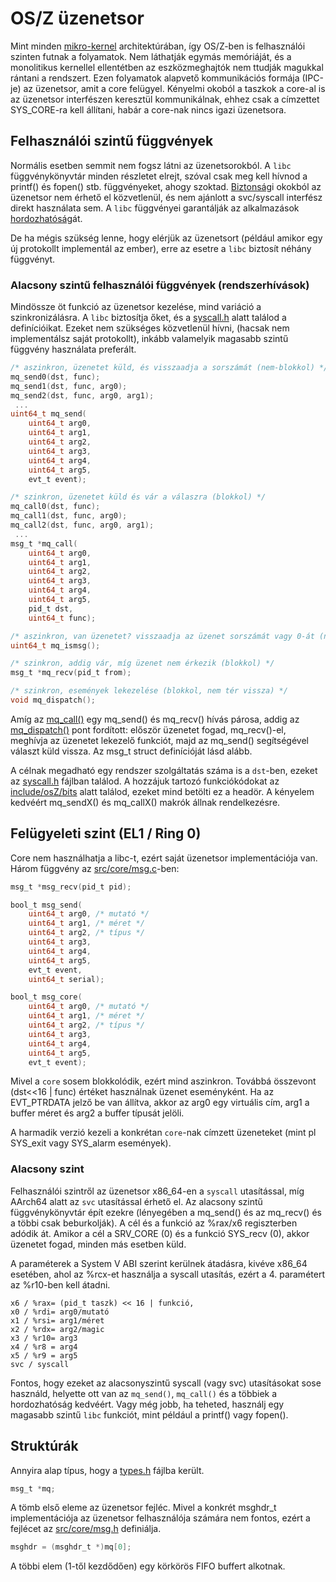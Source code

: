 OS/Z üzenetsor
==============

Mint minden [mikro-kernel](https://en.wikipedia.org/wiki/Microkernel) architektúrában, így OS/Z-ben is felhasználói szinten futnak a
folyamatok. Nem láthatják egymás memóriáját, és a monolitikus kernellel ellentétben az eszközmeghajtók nem ttudják magukkal rántani
a rendszert. Ezen folyamatok alapvető kommunikációs formája (IPC-je) az üzenetsor, amit a core felügyel. Kényelmi okoból a taszkok
a core-al is az üzenetsor interfészen keresztül kommunikálnak, ehhez csak a címzettet SYS_CORE-ra kell állítani, habár a core-nak
nincs igazi üzenetsora.

Felhasználói szintű függvények
------------------------------

Normális esetben semmit nem fogsz látni az üzenetsorokból. A `libc` függvénykönyvtár minden részletet elrejt, szóval csak meg kell
hívnod a printf() és fopen() stb. függvényeket, ahogy szoktad. [Biztonság](https://gitlab.com/bztsrc/osz/blob/master/docs/security.md)i
okokból az üzenetsor nem érhető el közvetlenül, és nem ajánlott a svc/syscall interfész direkt használata sem. A `libc` függvényei
garantálják az alkalmazások [hordozhatóság](https://gitlab.com/bztsrc/osz/blob/master/docs/porting.md)át.

De ha mégis szükség lenne, hogy elérjük az üzenetsort (például amikor egy új protokollt implementál az ember), erre az esetre
a `libc` biztosít néhány függvényt.

### Alacsony szintű felhasználói függvények (rendszerhívások)

Mindössze öt funkció az üzenetsor kezelése, mind variáció a szinkronizálásra. A `libc` biztosítja őket, és a [syscall.h](https://gitlab.com/bztsrc/osz/blob/master/include/osZ/syscall.h)
alatt találod a definícióikat. Ezeket nem szükséges közvetlenül hívni, (hacsak nem implementálsz saját protokollt), inkább valamelyik
magasabb szintű függvény használata preferált.

```c
/* aszinkron, üzenetet küld, és visszaadja a sorszámát (nem-blokkol) */
mq_send0(dst, func);
mq_send1(dst, func, arg0);
mq_send2(dst, func, arg0, arg1);
 ...
uint64_t mq_send(
    uint64_t arg0,
    uint64_t arg1,
    uint64_t arg2,
    uint64_t arg3,
    uint64_t arg4,
    uint64_t arg5,
    evt_t event);

/* szinkron, üzenetet küld és vár a válaszra (blokkol) */
mq_call0(dst, func);
mq_call1(dst, func, arg0);
mq_call2(dst, func, arg0, arg1);
 ...
msg_t *mq_call(
    uint64_t arg0,
    uint64_t arg1,
    uint64_t arg2,
    uint64_t arg3,
    uint64_t arg4,
    uint64_t arg5,
    pid_t dst,
    uint64_t func);

/* aszinkron, van üzenetet? visszaadja az üzenet sorszámát vagy 0-át (nem-blokkol) */
uint64_t mq_ismsg();

/* szinkron, addig vár, míg üzenet nem érkezik (blokkol) */
msg_t *mq_recv(pid_t from);

/* szinkron, események lekezelése (blokkol, nem tér vissza) */
void mq_dispatch();
```
Amíg az [mq_call()](https://gitlab.com/bztsrc/osz/blob/master/src/libc/x86_64/stdlib.S) egy mq_send() és mq_recv() hívás párosa,
addig az [mq_dispatch()](https://gitlab.com/bztsrc/osz/blob/master/src/lib/libc/dispatch.c) pont fordított: először üzenetet fogad,
mq_recv()-el, meghívja az üzenetet lekezelő funkciót, majd az mq_send() segítségével választ küld vissza. Az msg_t struct
definícióját lásd alább.

A célnak megadható egy rendszer szolgáltatás száma is a `dst`-ben, ezeket az [syscall.h](https://gitlab.com/bztsrc/osz/blob/master/include/osZ/syscall.h)
fájlban találod. A hozzájuk tartozó funkciókódokat az [include/osZ/bits](https://gitlab.com/bztsrc/osz/blob/master/include/osZ/bits) alatt találod,
ezeket mind betölti ez a headör. A kényelem kedvéért mq_sendX() és mq_callX() makrók állnak rendelkezésre.

Felügyeleti szint (EL1 / Ring 0)
------------------------------

Core nem használhatja a libc-t, ezért saját üzenetsor implementációja van. Három függvény az [src/core/msg.c](https://gitlab.com/bztsrc/osz/blob/master/src/core/msg.c)-ben:

```c
msg_t *msg_recv(pid_t pid);

bool_t msg_send(
    uint64_t arg0, /* mutató */
    uint64_t arg1, /* méret */
    uint64_t arg2, /* típus */
    uint64_t arg3,
    uint64_t arg4,
    uint64_t arg5,
    evt_t event,
    uint64_t serial);

bool_t msg_core(
    uint64_t arg0, /* mutató */
    uint64_t arg1, /* méret */
    uint64_t arg2, /* típus */
    uint64_t arg3,
    uint64_t arg4,
    uint64_t arg5,
    evt_t event);
```

Mivel a `core` sosem blokkolódik, ezért mind aszinkron. Továbbá összevont (dst<<16 | func) értéket használnak üzenet eseményként.
Ha az EVT_PTRDATA jelző be van állítva, akkor az arg0 egy virtuális cím, arg1 a buffer méret és arg2 a buffer típusát jelöli.

A harmadik verzió kezeli a konkrétan `core`-nak címzett üzeneteket (mint pl SYS_exit vagy SYS_alarm események).

### Alacsony szint

Felhasználói szintről az üzenetsor x86_64-en a `syscall` utasítással, míg AArch64 alatt az `svc` utasítással érhető el.
Az alacsony szintű függvénykönyvtár épít ezekre (lényegében a mq_send() és az mq_recv() és a többi csak beburkolják).
A cél és a funkció az %rax/x6 regiszterben adódik át. Amikor a cél a SRV_CORE (0) és a funkció SYS_recv (0),
akkor üzenetet fogad, minden más esetben küld.

A paraméterek a System V ABI szerint kerülnek átadásra, kivéve x86_64 esetében, ahol az %rcx-et használja a syscall utasítás,
ezért a 4. paramétert az %r10-ben kell átadni.
```
x6 / %rax= (pid_t taszk) << 16 | funkció,
x0 / %rdi= arg0/mutató
x1 / %rsi= arg1/méret
x2 / %rdx= arg2/magic
x3 / %r10= arg3
x4 / %r8 = arg4
x5 / %r9 = arg5
svc / syscall
```
Fontos, hogy ezeket az alacsonyszintű syscall (vagy svc) utasításokat sose használd, helyette ott van az `mq_send()`, `mq_call()`
és a többiek a hordozhatóság kedvéért. Vagy még jobb, ha teheted, használj egy magasabb szintű `libc` funkciót, mint például a
printf() vagy fopen().

Struktúrák
----------

Annyira alap típus, hogy a [types.h](https://gitlab.com/bztsrc/osz/blob/master/include/osZ/types.h) fájlba került.

```c
msg_t *mq;
```

A tömb első eleme az üzenetsor fejléc. Mivel a konkrét msghdr_t implementációja az üzenetsor felhasználója számára nem fontos,
ezért a fejlécet az [src/core/msg.h](https://gitlab.com/bztsrc/osz/blob/master/src/core/msg.h) definiálja.

```c
msghdr = (msghdr_t *)mq[0];
```

A többi elem (1-től kezdődően) egy körkörös FIFO buffert alkotnak.

